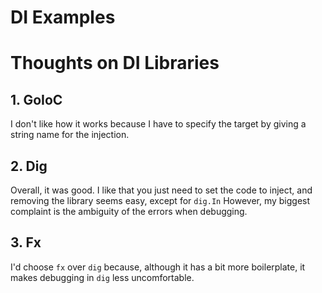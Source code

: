 # DI Examples

# Thoughts on DI Libraries

## 1. GoIoC
I don't like how it works because I have to specify the target by giving a string name for the injection.

## 2. Dig
Overall, it was good. I like that you just need to set the code to inject, and removing the library seems easy, except for `dig.In` However, my biggest complaint is the ambiguity of the errors when debugging.

## 3. Fx
I'd choose `fx` over `dig` because, although it has a bit more boilerplate, it makes debugging in `dig` less uncomfortable.
